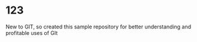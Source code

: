 # 123

New to GIT, so created this sample repository for better understanding and profitable uses of GIt

